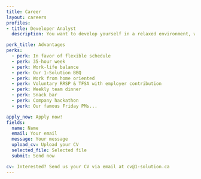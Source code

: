 ```yaml
---
title: Career
layout: careers
profiles:
- title: Developer Analyst
  description: You want to develop yourself in a relaxed environment, where yout career development is part of our startup's success. You have a DCS or higher with 2 years' experience, or the equivalent. We need you to participate in various projects (C#, Javascript, Java, Ruby). You're happy with a job well done. Thoroughness is important to you. Integrity and honesty are part of your values. You work well as a team player. You'll need to demonstrate a certain degree of autonomy. If this sounds like you, we'd love to talk to you!

perk_title: Advantages
perks:
  - perk: In favor of flexible schedule
  - perk: 35-hour week
  - perk: Work-life balance
  - perk: Our 1-Solution BBQ
  - perk: Work from home oriented
  - perk: Voluntary RRSP & TFSA with employer contribution
  - perk: Weekly team dinner
  - perk: Snack bar
  - perk: Company hackathon
  - perk: Our famous Friday PMs...

apply_now: Apply now!
fields:
  name: Name
  email: Your email
  message: Your message
  upload_cv: Upload your CV
  selected_file: Selected file
  submit: Send now

cv: Interested? Send us your CV via email at cv@1-solution.ca
---
```

